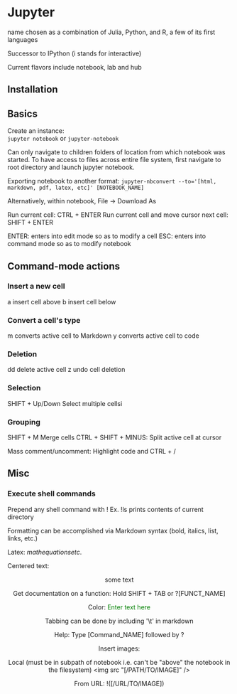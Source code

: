 # Jupyter
name chosen as a combination of Julia, Python, and R, a few of its first languages

Successor to IPython (i stands for interactive)

Current flavors include notebook, lab and hub


## Installation


## Basics

Create an instance:  
`jupyter notebook`  or `jupyter-notebook`

Can only navigate to children folders of location from which notebook was started.
To have access to files across entire file system, first navigate to root directory and launch jupyter notebook.


Exporting notebook to another format:
`jupyter-nbconvert --to='[html, markdown, pdf, latex, etc]' [NOTEBOOK_NAME]`

Alternatively, within notebook, File -> Download As


Run current cell:  CTRL + ENTER
Run current cell and move cursor next cell:  SHIFT + ENTER

ENTER:  enters into edit mode so as to modify a cell
ESC:  enters into command mode so as to modify notebook


## Command-mode actions

### Insert a new cell
a  insert cell above
b  insert cell below

### Convert a cell's type
m  converts active cell to Markdown
y  converts active cell to code

### Deletion
dd  delete active cell
z  undo cell deletion

### Selection
SHIFT + Up/Down  Select multiple cellsi


### Grouping
SHIFT + M  Merge cells
CTRL + SHIFT + MINUS:  Split active cell at cursor

Mass comment/uncomment:
Highlight code and CTRL + /


## Misc

### Execute shell commands
Prepend any shell command with !
Ex.  !ls prints contents of current directory


Formatting can be accomplished via Markdown syntax
(bold, italics, list, links, etc.)

Latex:  $math equations etc.$

Centered text:  <center>some text<center>


Get documentation on a function:
Hold SHIFT + TAB or ?[FUNCT_NAME]  


Color:
<font color='green'>Enter text here</font>

Tabbing can be done by including '\t' in markdown

Help:  Type [Command_NAME] followed by ?



Insert images:

Local (must be in subpath of notebook i.e. can't be "above" the notebook in the filesystem)
<img src "[/PATH/TO/IMAGE]" />

From URL:
!([/URL/TO/IMAGE])
